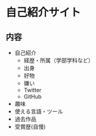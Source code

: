 # 自己紹介サイト

## 内容
- 自己紹介
  - 経歴・所属（学部学科など）
  - 出身
  - 好物
  - 嫌い
  - Twitter
  - GitHub
- 趣味
- 使える言語・ツール
- 過去作品
- 受賞歴(自慢)

